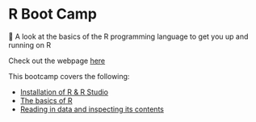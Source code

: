 # R Boot Camp 

🏃 A look at the basics of the R programming language to get you up and running on R

Check out the webpage [here](https://rngoodman.github.io/R-boot-camp/index.html)

This bootcamp covers the following:
* [Installation of R & R Studio](https://rngoodman.github.io/R-boot-camp/Getting-Started.html) 
* [The basics of R](https://rngoodman.github.io/R-boot-camp/R-Basics.html)
* [Reading in data and inspecting its contents](https://rngoodman.github.io/R-boot-camp/Importing-and-Inspecting-Data.html)
